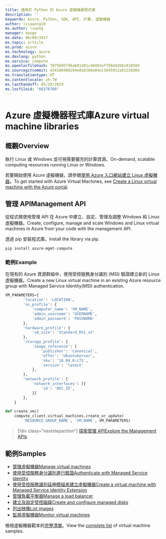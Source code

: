 ```yaml
---
title: 適用於 Python 的 Azure 虛擬機器程式庫
description: ''
keywords: Azure, Python, SDK, API, 計算, 虛擬機器
author: lisawong19
ms.author: liwong
manager: douge
ms.date: 06/09/2017
ms.topic: article
ms.prod: azure
ms.technology: azure
ms.devlang: python
ms.service: compute
ms.openlocfilehash: 78750d5f98ab81401c48493aff98d4268c01850d
ms.sourcegitcommit: 434186988284e0a8268a9de11645912a81226d6b
ms.translationtype: HT
ms.contentlocale: zh-TW
ms.lasthandoff: 05/29/2019
ms.locfileid: "66376708"
---
```

# <a name="azure-virtual-machine-libraries"></a><span data-ttu-id="748c8-103">Azure 虛擬機器程式庫</span><span class="sxs-lookup"><span data-stu-id="748c8-103">Azure virtual machine libraries</span></span>

## <a name="overview"></a><span data-ttu-id="748c8-104">概觀</span><span class="sxs-lookup"><span data-stu-id="748c8-104">Overview</span></span>

<span data-ttu-id="748c8-105">執行 Linux 或 Windows 並可視需要擴充的計算資源。</span><span class="sxs-lookup"><span data-stu-id="748c8-105">On-demand, scalable computing resources running Linux or Windows.</span></span>

<span data-ttu-id="748c8-106">若要開始使用 Azure 虛擬機器，請參閱[使用 Azure 入口網站建立 Linux 虛擬機器](/azure/virtual-machines/linux/quick-create-portal)。</span><span class="sxs-lookup"><span data-stu-id="748c8-106">To get started with Azure Virtual Machines, see [Create a Linux virtual machine with the Azure portal](/azure/virtual-machines/linux/quick-create-portal).</span></span>

## <a name="management-api"></a><span data-ttu-id="748c8-107">管理 API</span><span class="sxs-lookup"><span data-stu-id="748c8-107">Management API</span></span>

<span data-ttu-id="748c8-108">從程式碼使用管理 API 在 Azure 中建立、設定、管理及調整 Windows 和 Linux 虛擬機器。</span><span class="sxs-lookup"><span data-stu-id="748c8-108">Create, configure, manage and scale Windows and Linux virtual machines in Azure from your code with the management API.</span></span>

<span data-ttu-id="748c8-109">透過 pip 安裝程式庫。</span><span class="sxs-lookup"><span data-stu-id="748c8-109">Install the library via pip.</span></span>

```bash
pip install azure-mgmt-compute
```

### <a name="example"></a><span data-ttu-id="748c8-110">範例</span><span class="sxs-lookup"><span data-stu-id="748c8-110">Example</span></span>

<span data-ttu-id="748c8-111">在現有的 Azure 資源群組中，使用受控服務身分識別 (MSI) 驗證建立新的 Linux 虛擬機器。</span><span class="sxs-lookup"><span data-stu-id="748c8-111">Create a new Linux virtual machine in an existing Azure resource group with Managed Service Identity(MSI) authentication.</span></span>

```python
VM_PARAMETERS={
        'location': 'LOCATION',
        'os_profile': {
            'computer_name': 'VM_NAME',
            'admin_username': 'USERNAME',
            'admin_password': 'PASSWORD'
        },
        'hardware_profile': {
            'vm_size': 'Standard_DS1_v2'
        },
        'storage_profile': {
            'image_reference': {
                'publisher': 'Canonical',
                'offer': 'UbuntuServer',
                'sku': '16.04.0-LTS',
                'version': 'latest'
            },
        },
        'network_profile': {
            'network_interfaces': [{
                'id': 'NIC_ID',
            }]
        },
    }

def create_vm()
    compute_client.virtual_machines.create_or_update(
        'RESOURCE_GROUP_NAME', 'VM_NAME', VM_PARAMETERS)
```

> [!div class="nextstepaction"]
> [<span data-ttu-id="748c8-112">探索管理 API</span><span class="sxs-lookup"><span data-stu-id="748c8-112">Explore the Management APIs</span></span>](/python/api/overview/azure/virtualmachines/management)

## <a name="samples"></a><span data-ttu-id="748c8-113">範例</span><span class="sxs-lookup"><span data-stu-id="748c8-113">Samples</span></span>

* <span data-ttu-id="748c8-114">[管理虛擬機器][1]</span><span class="sxs-lookup"><span data-stu-id="748c8-114">[Manage virtual machines][1]</span></span>
* <span data-ttu-id="748c8-115">[使用受控服務身分識別進行驗證][2]</span><span class="sxs-lookup"><span data-stu-id="748c8-115">[Authenticate with Managed Service Identity][2]</span></span>
* <span data-ttu-id="748c8-116">[使用受控服務識別延伸模組來建立虛擬機器][3]</span><span class="sxs-lookup"><span data-stu-id="748c8-116">[Create a virtual machine with Managed Service Identity Extension][3]</span></span>
* <span data-ttu-id="748c8-117">[管理負載平衡器][4]</span><span class="sxs-lookup"><span data-stu-id="748c8-117">[Manage a load balancer][4]</span></span>
* <span data-ttu-id="748c8-118">[建立及設定受控磁碟][5]</span><span class="sxs-lookup"><span data-stu-id="748c8-118">[Create and configure managed disks][5]</span></span>
* <span data-ttu-id="748c8-119">[列出映像][6]</span><span class="sxs-lookup"><span data-stu-id="748c8-119">[List images][6]</span></span> 
* <span data-ttu-id="748c8-120">[監視虛擬機器][7]</span><span class="sxs-lookup"><span data-stu-id="748c8-120">[Monitor virtual machines][7]</span></span>

<span data-ttu-id="748c8-121">檢視虛擬機器範本的[完整清單](https://azure.microsoft.com/resources/samples/?platform=python&term=virtual-machines)。</span><span class="sxs-lookup"><span data-stu-id="748c8-121">View the [complete list](https://azure.microsoft.com/resources/samples/?platform=python&term=virtual-machines) of virtual machine samples.</span></span>

[1]: https://azure.microsoft.com/resources/samples/virtual-machines-python-manage/
[2]: https://github.com/Azure-Samples/resource-manager-python-manage-resources-with-msi
[3]: https://github.com/Azure-Samples/compute-python-msi-vm
[4]: https://azure.microsoft.com/resources/samples/network-python-manage-loadbalancer
[5]: ../docs-ref-conceptual/python-sdk-azure-samples-managed-disks.md
[6]: ../docs-ref-conceptual/python-sdk-azure-samples-list-images.md
[7]: ../docs-ref-conceptual/python-sdk-azure-samples-monitor-vms.md
